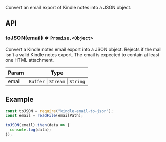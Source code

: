 Convert an email export of Kindle notes into a JSON object.

## API

### toJSON(email) ⇒ <code>Promise.&lt;Object&gt;</code>

Convert a Kindle notes email export into a JSON object. Rejects
if the mail isn't a valid Kindle notes export. The email is
expected to contain at least one HTML attachment.

| Param | Type                                                              |
| ----- | ----------------------------------------------------------------- |
| email | <code>Buffer</code> \| <code>Stream</code> \| <code>String</code> |

## Example

```js
const toJSON = require("kindle-email-to-json");
const email = readFile(emailPath);

toJSON(email).then(data => {
  console.log(data);
});
```
